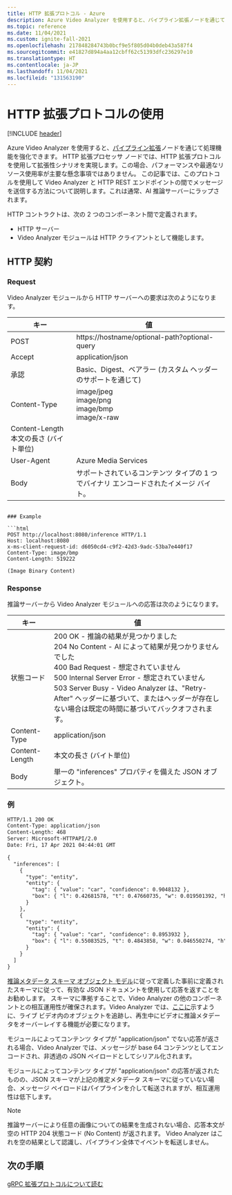 ```yaml
---
title: HTTP 拡張プロトコル - Azure
description: Azure Video Analyzer を使用すると、パイプライン拡張ノードを通じて処理機能を強化できます。 HTTP 拡張プロセッサでは、HTTP プロトコルを使用して拡張性シナリオを実現します。この場合、パフォーマンスや最適なリソース使用率が主要な懸念事項ではありません。
ms.topic: reference
ms.date: 11/04/2021
ms.custom: ignite-fall-2021
ms.openlocfilehash: 217848284743b0bcf9e5f805d04b0deb43a587f4
ms.sourcegitcommit: e41827d894a4aa12cbff62c51393dfc236297e10
ms.translationtype: HT
ms.contentlocale: ja-JP
ms.lasthandoff: 11/04/2021
ms.locfileid: "131563190"
---
```

# <a name="use-the-http-extension-protocol"></a>HTTP 拡張プロトコルの使用 

[!INCLUDE [header](includes/edge-env.md)]

Azure Video Analyzer を使用すると、[パイプライン拡張](../pipeline-extension.md)ノードを通じて処理機能を強化できます。 HTTP 拡張プロセッサ ノードでは、HTTP 拡張プロトコルを使用して拡張性シナリオを実現します。この場合、パフォーマンスや最適なリソース使用率が主要な懸念事項ではありません。 この記事では、このプロトコルを使用して Video Analyzer と HTTP REST エンドポイントの間でメッセージを送信する方法について説明します。これは通常、AI 推論サーバーにラップされます。

HTTP コントラクトは、次の 2 つのコンポーネント間で定義されます。

* HTTP サーバー
* Video Analyzer モジュールは HTTP クライアントとして機能します。

## <a name="http-contract"></a>HTTP 契約

### <a name="request"></a>Request

Video Analyzer モジュールから HTTP サーバーへの要求は次のようになります。

|キー|値|
|---|---|
|POST|https://hostname/optional-path?optional-query|
|Accept|application/json|
|承認| Basic、Digest、ベアラー (カスタム ヘッダーのサポートを通じて)|
|Content-Type|  image/jpeg<br/>image/png<br/>image/bmp<br/>image/x-raw|
|Content-Length 本文の長さ (バイト単位)   ||
|User-Agent |Azure Media Services|
|Body|  サポートされているコンテンツ タイプの 1 つでバイナリ エンコードされたイメージ バイト。|
```

### Example

```html
POST http://localhost:8080/inference HTTP/1.1
Host: localhost:8080
x-ms-client-request-id: d6050cd4-c9f2-42d3-9adc-53ba7e440f17
Content-Type: image/bmp
Content-Length: 519222

(Image Binary Content)
```

### <a name="response"></a>Response

推論サーバーから Video Analyzer モジュールへの応答は次のようになります。

|キー|   値|
|---|----|
|状態コード|  200 OK - 推論の結果が見つかりました<br/>204 No Content - AI によって結果が見つかりませんでした<br/>400 Bad Request - 想定されていません<br/>500 Internal Server Error - 想定されていません<br/>503 Server Busy - Video Analyzer は、"Retry-After" ヘッダーに基づいて、またはヘッダーが存在しない場合は既定の時間に基づいてバックオフされます。|
|Content-Type   |application/json|
|Content-Length |本文の長さ (バイト単位)|
|Body|  単一の "inferences" プロパティを備えた JSON オブジェクト。|

### <a name="example"></a>例

```html
HTTP/1.1 200 OK
Content-Type: application/json
Content-Length: 468
Server: Microsoft-HTTPAPI/2.0
Date: Fri, 17 Apr 2021 04:44:01 GMT

{
  "inferences": [
    {
      "type": "entity",
      "entity": {
        "tag": { "value": "car", "confidence": 0.9048132 },
        "box": { "l": 0.42681578, "t": 0.47660735, "w": 0.019501392, "h": 0.020954132 }
      }
    },
    {
      "type": "entity",
      "entity": {
        "tag": { "value": "car", "confidence": 0.8953932 },
        "box": { "l": 0.55083525, "t": 0.4843858, "w": 0.046550274, "h": 0.046502113 }
      }
    }    
  ]
}
```

[推論メタデータ スキーマ オブジェクト モデル](inference-metadata-schema.md)に従って定義した事前に定義されたスキーマに従って、有効な JSON ドキュメントを使用して応答を返すことをお勧めします。 スキーマに準拠することで、Video Analyzer の他のコンポーネントとの相互運用性が確保されます。Video Analyzer では、[ここに](record-stream-inference-data-with-video.md)示すように、ライブ ビデオ内のオブジェクトを追跡し、再生中にビデオに推論メタデータをオーバーレイする機能が必要になります。

モジュールによってコンテンツ タイプが "application/json" でない応答が返される場合、Video Analyzer では、メッセージが base 64 コンテンツとしてエンコードされ、非透過の JSON ペイロードとしてシリアル化されます。

モジュールによってコンテンツ タイプが "application/json" の応答が返されたものの、JSON スキーマが上記の推定メタデータ スキーマに従っていない場合、メッセージ ペイロードはパイプラインを介して転送されますが、相互運用性は低下します。

> [!NOTE]
> 推論サーバーにより任意の画像についての結果を生成されない場合、応答本文が空の HTTP 204 状態コード (No Content) が返されます。 Video Analyzer はこれを空の結果として認識し、パイプライン全体でイベントを転送しません。

## <a name="next-steps"></a>次の手順

[gRPC 拡張プロトコルについて読む](grpc-extension-protocol.md)
